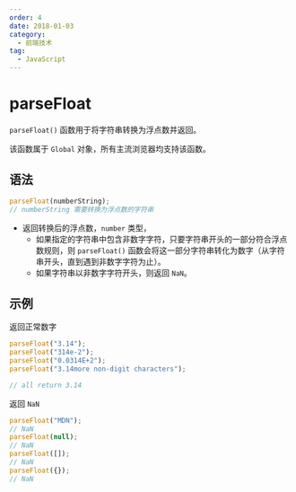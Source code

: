 ```yaml
---
order: 4
date: 2018-01-03
category:
  - 前端技术
tag:
  - JavaScript
---
```


# parseFloat

`parseFloat()` 函数用于将字符串转换为浮点数并返回。

该函数属于 `Global` 对象，所有主流浏览器均支持该函数。

## 语法

```js
parseFloat(numberString);
// numberString 需要转换为浮点数的字符串
```

- 返回转换后的浮点数，`number` 类型，
  - 如果指定的字符串中包含非数字字符，只要字符串开头的一部分符合浮点数规则，则 `parseFloat()` 函数会将这一部分字符串转化为数字（从字符串开头，直到遇到非数字字符为止）。
  - 如果字符串以非数字字符开头，则返回 `NaN`。

## 示例

返回正常数字

```js
parseFloat("3.14");
parseFloat("314e-2");
parseFloat("0.0314E+2");
parseFloat("3.14more non-digit characters");

// all return 3.14
```

返回 `NaN`

```js
parseFloat("MDN");
// NaN
parseFloat(null);
// NaN
parseFloat([]);
// NaN
parseFloat({});
// NaN
```
